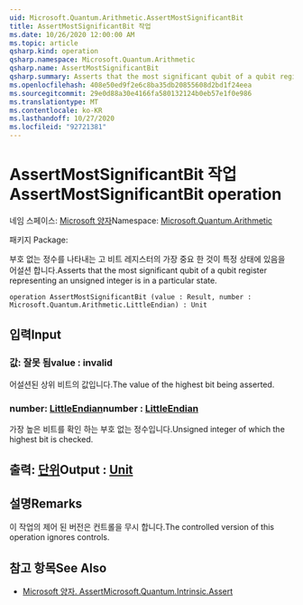 ```yaml
---
uid: Microsoft.Quantum.Arithmetic.AssertMostSignificantBit
title: AssertMostSignificantBit 작업
ms.date: 10/26/2020 12:00:00 AM
ms.topic: article
qsharp.kind: operation
qsharp.namespace: Microsoft.Quantum.Arithmetic
qsharp.name: AssertMostSignificantBit
qsharp.summary: Asserts that the most significant qubit of a qubit register representing an unsigned integer is in a particular state.
ms.openlocfilehash: 408e50ed9f2e6c8ba35db20855608d2bd1f24eea
ms.sourcegitcommit: 29e0d88a30e4166fa580132124b0eb57e1f0e986
ms.translationtype: MT
ms.contentlocale: ko-KR
ms.lasthandoff: 10/27/2020
ms.locfileid: "92721381"
---
```

# <a name="assertmostsignificantbit-operation"></a><span data-ttu-id="2bed6-102">AssertMostSignificantBit 작업</span><span class="sxs-lookup"><span data-stu-id="2bed6-102">AssertMostSignificantBit operation</span></span>

<span data-ttu-id="2bed6-103">네임 스페이스: [Microsoft 양자](xref:Microsoft.Quantum.Arithmetic)</span><span class="sxs-lookup"><span data-stu-id="2bed6-103">Namespace: [Microsoft.Quantum.Arithmetic](xref:Microsoft.Quantum.Arithmetic)</span></span>

<span data-ttu-id="2bed6-104">패키지 [](https://nuget.org/packages/)</span><span class="sxs-lookup"><span data-stu-id="2bed6-104">Package: [](https://nuget.org/packages/)</span></span>


<span data-ttu-id="2bed6-105">부호 없는 정수를 나타내는 고 비트 레지스터의 가장 중요 한 것이 특정 상태에 있음을 어설션 합니다.</span><span class="sxs-lookup"><span data-stu-id="2bed6-105">Asserts that the most significant qubit of a qubit register representing an unsigned integer is in a particular state.</span></span>

```qsharp
operation AssertMostSignificantBit (value : Result, number : Microsoft.Quantum.Arithmetic.LittleEndian) : Unit
```


## <a name="input"></a><span data-ttu-id="2bed6-106">입력</span><span class="sxs-lookup"><span data-stu-id="2bed6-106">Input</span></span>

### <a name="value--__invalidresult__"></a><span data-ttu-id="2bed6-107">값: __잘못 <Result> 됨__</span><span class="sxs-lookup"><span data-stu-id="2bed6-107">value : __invalid<Result>__</span></span>

<span data-ttu-id="2bed6-108">어설션된 상위 비트의 값입니다.</span><span class="sxs-lookup"><span data-stu-id="2bed6-108">The value of the highest bit being asserted.</span></span>


### <a name="number--littleendian"></a><span data-ttu-id="2bed6-109">number: [LittleEndian](xref:Microsoft.Quantum.Arithmetic.LittleEndian)</span><span class="sxs-lookup"><span data-stu-id="2bed6-109">number : [LittleEndian](xref:Microsoft.Quantum.Arithmetic.LittleEndian)</span></span>

<span data-ttu-id="2bed6-110">가장 높은 비트를 확인 하는 부호 없는 정수입니다.</span><span class="sxs-lookup"><span data-stu-id="2bed6-110">Unsigned integer of which the highest bit is checked.</span></span>



## <a name="output--unit"></a><span data-ttu-id="2bed6-111">출력: [단위](xref:microsoft.quantum.lang-ref.unit)</span><span class="sxs-lookup"><span data-stu-id="2bed6-111">Output : [Unit](xref:microsoft.quantum.lang-ref.unit)</span></span>



## <a name="remarks"></a><span data-ttu-id="2bed6-112">설명</span><span class="sxs-lookup"><span data-stu-id="2bed6-112">Remarks</span></span>

<span data-ttu-id="2bed6-113">이 작업의 제어 된 버전은 컨트롤을 무시 합니다.</span><span class="sxs-lookup"><span data-stu-id="2bed6-113">The controlled version of this operation ignores controls.</span></span>

## <a name="see-also"></a><span data-ttu-id="2bed6-114">참고 항목</span><span class="sxs-lookup"><span data-stu-id="2bed6-114">See Also</span></span>

- [<span data-ttu-id="2bed6-115">Microsoft 양자. Assert</span><span class="sxs-lookup"><span data-stu-id="2bed6-115">Microsoft.Quantum.Intrinsic.Assert</span></span>](xref:Microsoft.Quantum.Intrinsic.Assert)
